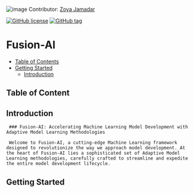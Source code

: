 ![image](https://github.com/gigDevelopment10/FusionAI/assets/84071291/67375f7d-9f21-48cc-9bbf-7525f686c58f)
Contributor: [Zoya Jamadar](https://www.linkedin.com/in/zoya-jamadar-deepinai/)

[![GitHub license](https://img.shields.io/github/license/helblazer811/ManimMachineLearning)](https://github.com/gigDevelopment10/Analytics-AI/blob/main/LICENSE.md)
[![GitHub tag](https://img.shields.io/github/v/release/helblazer811/ManimMachineLearning)](https://img.shields.io/github/v/release/helblazer811/ManimMachineLearning)

# Fusion-AI
  - [Table of Contents](#table-of-content)
  - [Getting Started](#getting-started)
    - [Introduction](#introduction)
 
  ## Table of Content

  ## Introduction
     ### Fusion-AI: Accelerating Machine Learning Model Development with Adaptive Model Learning Methodologies

     Welcome to Fusion-AI, a cutting-edge Machine Learning framework designed to revolutionize the way we approach model development. At the heart of Fusion-AI lies a sophisticated set of Adaptive Model Learning methodologies, carefully crafted to streamline and expedite the entire model development lifecycle.

  ## Getting Started

